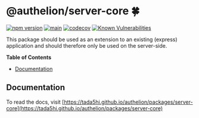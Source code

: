 # @authelion/server-core 🍀

[![npm version](https://badge.fury.io/js/@authelion%2Fserver-core.svg)](https://badge.fury.io/js/@authelion%2Fserver-core)
[![main](https://github.com/Tada5hi/authelion/actions/workflows/main.yml/badge.svg)](https://github.com/Tada5hi/authelion/actions/workflows/main.yml)
[![codecov](https://codecov.io/gh/Tada5hi/authelion/branch/master/graph/badge.svg?token=FHE347R1NW)](https://codecov.io/gh/Tada5hi/authelion)
[![Known Vulnerabilities](https://snyk.io/test/github/Tada5hi/authelion/badge.svg)](https://snyk.io/test/github/Tada5hi/authelion)

This package should be used as an extension to an existing (express) application and
should therefore only be used on the server-side.

**Table of Contents**

- [Documentation](#documentation)

## Documentation

To read the docs, visit [https://tada5hi.github.io/authelion/packages/server-core](https://tada5hi.github.io/authelion/packages/server-core)
